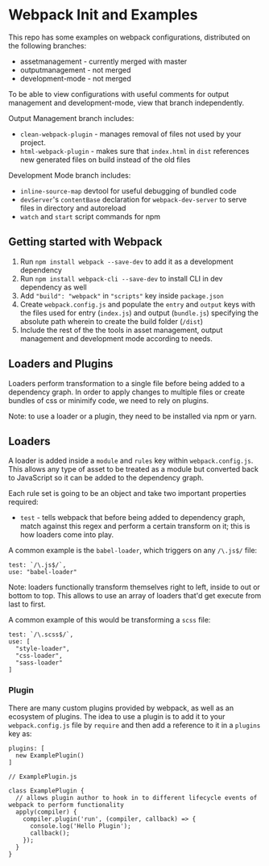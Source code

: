 # Webpack Init and Examples

This repo has some examples on webpack configurations, distributed on the following branches:
* assetmanagement - currently merged with master
* outputmanagement - not merged
* development-mode - not merged

To be able to view configurations with useful comments for output management and development-mode, view that branch independently. 

Output Management branch includes: 
* `clean-webpack-plugin` - manages removal of files not used by your project.
* `html-webpack-plugin` - makes sure that `index.html` in `dist` references new generated files on build instead of the old files

Development Mode branch includes:
* `inline-source-map` devtool for useful debugging of bundled code
* `devServer`'s `contentBase` declaration for `webpack-dev-server` to serve files in directory and autoreload
* `watch` and `start` script commands for npm 

## Getting started with Webpack

1. Run `npm install webpack --save-dev` to add it as a development dependency
2. Run `npm install webpack-cli --save-dev`  to install CLI in dev dependency as well
3. Add `"build": "webpack"` in `"scripts"` key inside `package.json`
4. Create `webpack.config.js` and populate the `entry` and `output` keys with the files used for entry (`index.js`) and output (`bundle.js`) specifying the absolute path wherein to create the build folder (`/dist`)
5. Include the rest of the the tools in asset management, output management and development mode according to needs.


## Loaders and Plugins

Loaders perform transformation to a single file before being added to a dependency graph. In order to apply changes to multiple files or create bundles of css or minimify code, we need to rely on plugins. 

Note: to use a loader or a plugin, they need to be installed via npm or yarn.

## Loaders

A loader is added inside a `module` and `rules` key within `webpack.config.js`. This allows any type of asset to be treated as a module but converted back to JavaScript so it can be added to the dependency graph. 

Each rule set is going to be an object and take two important properties required: 

* `test` - tells webpack that before being added to dependency graph, match against this regex and perform a certain transform on it; this is how loaders come into play. 

A common example is the `babel-loader`, which triggers on any `/\.js$/` file:

```
test: `/\.js$/`,
use: "babel-loader"
```

Note: loaders functionally transform themselves right to left, inside to out or bottom to top. This allows to use an array of loaders that'd get execute from last to first.

A common example of this would be transforming a `scss` file:

```
test: `/\.scss$/`,
use: [
  "style-loader",
  "css-loader",
  "sass-loader"
]
```

### Plugin 

There are many custom plugins provided by webpack, as well as an ecosystem of plugins. The idea to use a plugin is to add it to your `webpack.config.js` file by `require` and then add a reference to it in a `plugins` key as:

```
plugins: [
  new ExamplePlugin()
]
```

```
// ExamplePlugin.js

class ExamplePlugin {
  // allows plugin author to hook in to different lifecycle events of webpack to perform functionality
  apply(compiler) { 
    compiler.plugin('run', (compiler, callback) => {
      console.log('Hello Plugin');
      callback();
    });
  }
}
```
